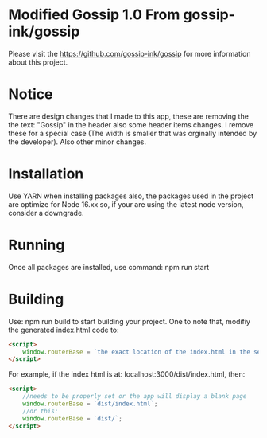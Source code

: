 # Modified Gossip 1.0 From gossip-ink/gossip
Please visit the https://github.com/gossip-ink/gossip for more information about this project.

# Notice
There are design changes that I made to this app, these are removing the the text: "Gossip" in the header also some header items changes. I remove these for a special case (The width is smaller that was 
orginally intended by the developer). Also other minor changes.

# Installation
Use YARN when installing packages also, the packages used in the project are optimize for Node 16.xx so, if your are using the latest node version, consider a downgrade.

# Running
Once all packages are installed, use command: npm run start

# Building
Use: npm run build to start building your project. One to note that, modifiy the generated
index.html code to:

```html
<script>
    window.routerBase = `the exact location of the index.html in the server`;
</script>
```

For example, if the index html is at: localhost:3000/dist/index.html, then:

```html
<script>
    //needs to be properly set or the app will display a blank page
    window.routerBase = `dist/index.html`;
    //or this:
    window.routerBase = `dist/`;
</script>
```
